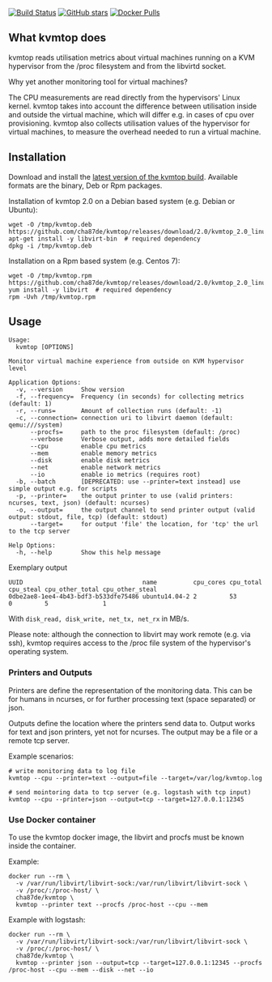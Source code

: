 [![Build Status](https://travis-ci.org/cha87de/kvmtop.svg)](https://travis-ci.org/cha87de/kvmtop)
[![GitHub stars](https://img.shields.io/github/stars/cha87de/kvmtop.svg?style=social&label=Stars)](https://github.com/cha87de/kvmtop)
[![Docker Pulls](https://img.shields.io/docker/pulls/cha87de/kvmtop.svg)](https://hub.docker.com/r/cha87de/kvmtop/)

## What kvmtop does
kvmtop reads utilisation metrics about virtual machines running on a KVM
hypervisor from the /proc filesystem and from the libvirtd socket.

Why yet another monitoring tool for virtual machines?

The CPU measurements are read directly from the hypervisors' Linux kernel.
kvmtop takes into account the difference between utilisation inside and
outside the virtual machine, which will differ e.g. in cases of cpu over
provisioning. kvmtop also collects utilisation values of the hypervisor for
virtual machines, to measure the overhead needed to run a virtual machine.

## Installation

Download and install the [latest version of the kvmtop
build](https://github.com/cha87de/kvmtop/releases/latest). Available formats are
the binary, Deb or Rpm packages.

Installation of kvmtop 2.0 on a Debian based system (e.g. Debian or Ubuntu):

```
wget -O /tmp/kvmtop.deb https://github.com/cha87de/kvmtop/releases/download/2.0/kvmtop_2.0_linux_amd64.deb
apt-get install -y libvirt-bin  # required dependency
dpkg -i /tmp/kvmtop.deb
```

Installation on a Rpm based system (e.g. Centos 7):

```
wget -O /tmp/kvmtop.rpm https://github.com/cha87de/kvmtop/releases/download/2.0/kvmtop_2.0_linux_amd64.rpm
yum install -y libvirt  # required dependency
rpm -Uvh /tmp/kvmtop.rpm
```

## Usage

```
Usage:
  kvmtop [OPTIONS]

Monitor virtual machine experience from outside on KVM hypervisor level

Application Options:
  -v, --version     Show version
  -f, --frequency=  Frequency (in seconds) for collecting metrics (default: 1)
  -r, --runs=       Amount of collection runs (default: -1)
  -c, --connection= connection uri to libvirt daemon (default: qemu:///system)
      --procfs=     path to the proc filesystem (default: /proc)
      --verbose     Verbose output, adds more detailed fields
      --cpu         enable cpu metrics
      --mem         enable memory metrics
      --disk        enable disk metrics
      --net         enable network metrics
      --io          enable io metrics (requires root)
  -b, --batch       [DEPRECATED: use --printer=text instead] use simple output e.g. for scripts
  -p, --printer=    the output printer to use (valid printers: ncurses, text, json) (default: ncurses)
  -o, --output=     the output channel to send printer output (valid output: stdout, file, tcp) (default: stdout)
      --target=     for output 'file' the location, for 'tcp' the url to the tcp server

Help Options:
  -h, --help        Show this help message

```

Exemplary output
```
UUID                                 name          cpu_cores cpu_total cpu_steal cpu_other_total cpu_other_steal
0dbe2ae8-1ee4-4b43-bdf3-b533dfe75486 ubuntu14.04-2 2         53        0         5               1
```

With `disk_read, disk_write, net_tx, net_rx` in MB/s.

Please note: although the connection to libvirt may work remote (e.g. via ssh), kvmtop requires access to the /proc file system of the hypervisor's operating system.

### Printers and Outputs

Printers are define the representation of the monitoring data. This can be for humans in ncurses, or for further processing text (space separated) or json.

Outputs define the location where the printers send data to. Output works for text and json printers, yet not for ncurses. The output may be a file or a remote tcp server.

Example scenarios:

```
# write monitoring data to log file
kvmtop --cpu --printer=text --output=file --target=/var/log/kvmtop.log

# send mointoring data to tcp server (e.g. logstash with tcp input)
kvmtop --cpu --printer=json --output=tcp --target=127.0.0.1:12345
```


### Use Docker container

To use the kvmtop docker image, the libvirt and procfs must be known inside the container. 

Example:

```
docker run --rm \
  -v /var/run/libvirt/libvirt-sock:/var/run/libvirt/libvirt-sock \
  -v /proc/:/proc-host/ \
  cha87de/kvmtop \
  kvmtop --printer text --procfs /proc-host --cpu --mem
```

Example with logstash:

```
docker run --rm \
  -v /var/run/libvirt/libvirt-sock:/var/run/libvirt/libvirt-sock \
  -v /proc/:/proc-host/ \
  cha87de/kvmtop \
  kvmtop --printer json --output=tcp --target=127.0.0.1:12345 --procfs /proc-host --cpu --mem --disk --net --io
```
